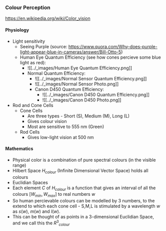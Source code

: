 ### Colour Perception
https://en.wikipedia.org/wiki/Color_vision
#### Physiology
- Light sensitivity
	- Seeing Purple (source: https://www.quora.com/Why-does-purple-light-appear-blue-in-cameras/answer/Bill-Otto-5)
	- Human Eye Quantum Efficiency (see how cones percieve some blue light as red):
		- ![[../_images/Human Eye Quantum Efficiency.png]]
	  - Normal Quantum Efficiency:
		  - ![[../_images/Normal Sensor Quantum Efficiency.png]]
		  - ![[../_images/Normal Sensor Photo.png]]
	    - Canon D450 Quantum Efficiency:
		    - ![[../_images/Canon D450 Quantum Efficiency.png]]
		    - ![[../_images/Canon D450 Photo.png]]
- Rod and Cone Cells
	- Cone Cells
		- Are three types - Short (S), Medium (M), Long (L)
		- Gives colour vision
		- Most are sensitive to 555 nm (Green)
	- Rod Cells
		- Gives low-light vision at 500 nm
#### Mathematics
- Physical color is a combination of pure spectral colours (in the visible range)
- Hilbert Space $H_{colour}$ (Infinite Dimensional Vector Space) holds all colours
- Euclidian Spaces
- Each element $C$ of $H_{colour}$ is a function that gives an interval of all the colours $[W_{min}, W_{max}]$ to real numbers $w$
- So human percievable colours can be modelled by 3 numbers, to the extend to which each cone cell - S,M,L is stimulated by a wavelength $w$ as $s(w)$, $m(w)$ and $l(w)$.
- This can be thought of as points in a 3-dimensional Euclidian Space, and we call this the ${R^3}_{colour}$ 